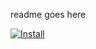 readme goes here

[![Install](https://raw.github.com/qubell-bazaar/component-skeleton/master/img/install.png)](https://express.qubell.com/applications/upload?metadataUrl=https://raw.githubusercontent.com/shinjik/instream-deployment-scripts/master/meta.yaml)
